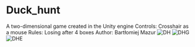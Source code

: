 # Duck_hunt
A two-dimensional game created in the Unity engine
Controls: Crosshair as a mouse
Rules: Losing after 4 boxes
Author: Bartłomiej Mazur
![DH](https://user-images.githubusercontent.com/67196774/152243190-d20200f9-acca-4c07-86b3-9e33e1c393af.png)
![DHG](https://user-images.githubusercontent.com/67196774/152243245-061540cc-f85c-4967-853f-e663bf9de445.png)
![DHE](https://user-images.githubusercontent.com/67196774/152243713-d9d1797c-10e4-4f6b-ae47-ea7a9610ae90.png)

